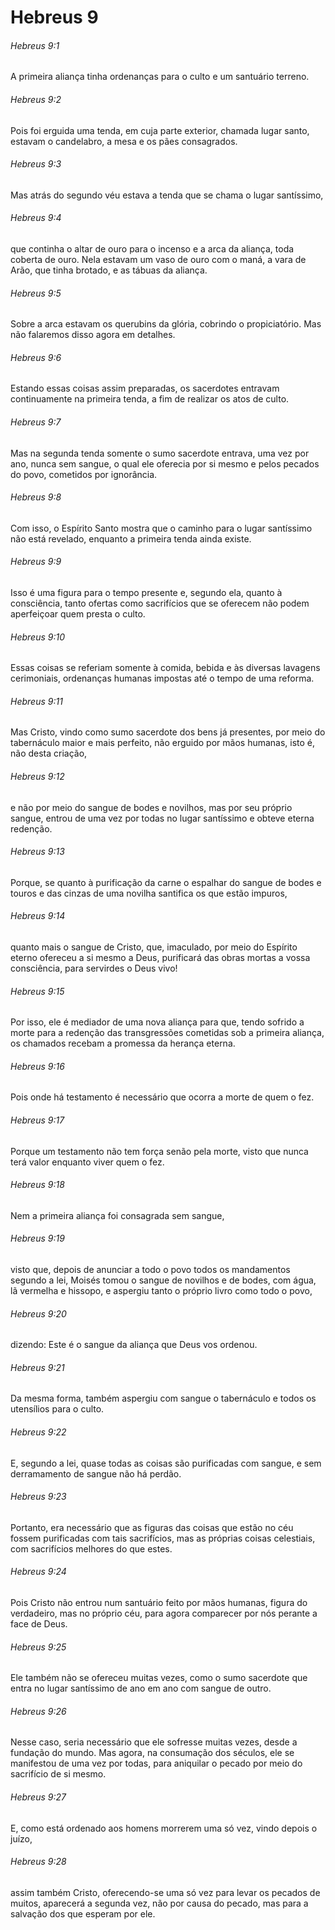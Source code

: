 # Hebreus 9

###### Hebreus 9:1

A primeira aliança tinha ordenanças para o culto e um santuário terreno.

###### Hebreus 9:2

Pois foi erguida uma tenda, em cuja parte exterior, chamada lugar santo, estavam o candelabro, a mesa e os pães consagrados.

###### Hebreus 9:3

Mas atrás do segundo véu estava a tenda que se chama o lugar santíssimo,

###### Hebreus 9:4

que continha o altar de ouro para o incenso e a arca da aliança, toda coberta de ouro. Nela estavam um vaso de ouro com o maná, a vara de Arão, que tinha brotado, e as tábuas da aliança.

###### Hebreus 9:5

Sobre a arca estavam os querubins da glória, cobrindo o propiciatório. Mas não falaremos disso agora em detalhes.

###### Hebreus 9:6

Estando essas coisas assim preparadas, os sacerdotes entravam continuamente na primeira tenda, a fim de realizar os atos de culto.

###### Hebreus 9:7

Mas na segunda tenda somente o sumo sacerdote entrava, uma vez por ano, nunca sem sangue, o qual ele oferecia por si mesmo e pelos pecados do povo, cometidos por ignorância.

###### Hebreus 9:8

Com isso, o Espírito Santo mostra que o caminho para o lugar santíssimo não está revelado, enquanto a primeira tenda ainda existe.

###### Hebreus 9:9

Isso é uma figura para o tempo presente e, segundo ela, quanto à consciência, tanto ofertas como sacrifícios que se oferecem não podem aperfeiçoar quem presta o culto.

###### Hebreus 9:10

Essas coisas se referiam somente à comida, bebida e às diversas lavagens cerimoniais, ordenanças humanas impostas até o tempo de uma reforma.

###### Hebreus 9:11

Mas Cristo, vindo como sumo sacerdote dos bens já presentes, por meio do tabernáculo maior e mais perfeito, não erguido por mãos humanas, isto é, não desta criação,

###### Hebreus 9:12

e não por meio do sangue de bodes e novilhos, mas por seu próprio sangue, entrou de uma vez por todas no lugar santíssimo e obteve eterna redenção.

###### Hebreus 9:13

Porque, se quanto à purificação da carne o espalhar do sangue de bodes e touros e das cinzas de uma novilha santifica os que estão impuros,

###### Hebreus 9:14

quanto mais o sangue de Cristo, que, imaculado, por meio do Espírito eterno ofereceu a si mesmo a Deus, purificará das obras mortas a vossa consciência, para servirdes o Deus vivo!

###### Hebreus 9:15

Por isso, ele é mediador de uma nova aliança para que, tendo sofrido a morte para a redenção das transgressões cometidas sob a primeira aliança, os chamados recebam a promessa da herança eterna.

###### Hebreus 9:16

Pois onde há testamento é necessário que ocorra a morte de quem o fez.

###### Hebreus 9:17

Porque um testamento não tem força senão pela morte, visto que nunca terá valor enquanto viver quem o fez.

###### Hebreus 9:18

Nem a primeira aliança foi consagrada sem sangue,

###### Hebreus 9:19

visto que, depois de anunciar a todo o povo todos os mandamentos segundo a lei, Moisés tomou o sangue de novilhos e de bodes, com água, lã vermelha e hissopo, e aspergiu tanto o próprio livro como todo o povo,

###### Hebreus 9:20

dizendo: Este é o sangue da aliança que Deus vos ordenou.

###### Hebreus 9:21

Da mesma forma, também aspergiu com sangue o tabernáculo e todos os utensílios para o culto.

###### Hebreus 9:22

E, segundo a lei, quase todas as coisas são purificadas com sangue, e sem derramamento de sangue não há perdão.

###### Hebreus 9:23

Portanto, era necessário que as figuras das coisas que estão no céu fossem purificadas com tais sacrifícios, mas as próprias coisas celestiais, com sacrifícios melhores do que estes.

###### Hebreus 9:24

Pois Cristo não entrou num santuário feito por mãos humanas, figura do verdadeiro, mas no próprio céu, para agora comparecer por nós perante a face de Deus.

###### Hebreus 9:25

Ele também não se ofereceu muitas vezes, como o sumo sacerdote que entra no lugar santíssimo de ano em ano com sangue de outro.

###### Hebreus 9:26

Nesse caso, seria necessário que ele sofresse muitas vezes, desde a fundação do mundo. Mas agora, na consumação dos séculos, ele se manifestou de uma vez por todas, para aniquilar o pecado por meio do sacrifício de si mesmo.

###### Hebreus 9:27

E, como está ordenado aos homens morrerem uma só vez, vindo depois o juízo,

###### Hebreus 9:28

assim também Cristo, oferecendo-se uma só vez para levar os pecados de muitos, aparecerá a segunda vez, não por causa do pecado, mas para a salvação dos que esperam por ele.

